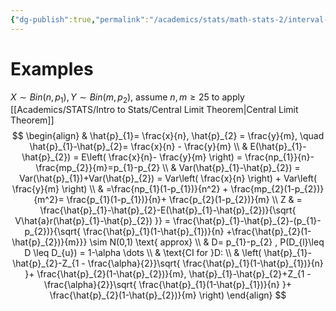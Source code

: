 ```yaml
---
{"dg-publish":true,"permalink":"/academics/stats/math-stats-2/interval-estimation-for-the-difference-between-proportions/","created":"2025-03-04T19:56:57.900-05:00","updated":"2025-07-07T17:32:42.449-04:00"}
---
```





# Examples
$X\sim Bin(n,p_{1}), Y\sim Bin(m,p_{2}),$ assume $n,m \geq 25$ to apply [[Academics/STATS/Intro to Stats/Central Limit Theorem\|Central Limit Theorem]]
$$
\begin{align}
 & \hat{p}_{1}= \frac{x}{n}, \hat{p}_{2} = \frac{y}{m}, \quad \hat{p}_{1}-\hat{p}_{2}= \frac{x}{n} - \frac{y}{m} \\
 & E(\hat{p}_{1}-\hat{p}_{2}) = E\left(  \frac{x}{n}- \frac{y}{m} \right) = \frac{np_{1}}{n}- \frac{mp_{2}}{m}=p_{1}-p_{2}  \\
 & Var(\hat{p}_{1}-\hat{p}_{2}) = Var(\hat{p}_{1})+Var(\hat{p}_{2}) = Var\left( \frac{x}{n} \right) + Var\left( \frac{y}{m} \right) \\
  &  =\frac{np_{1}(1-p_{1})}{n^2} + \frac{mp_{2}(1-p_{2})}{m^2}= \frac{p_{1}(1-p_{1})}{n}+ \frac{p_{2}(1-p_{2})}{m} \\
Z & = \frac{\hat{p}_{1}-\hat{p}_{2}-E(\hat{p}_{1}-\hat{p}_{2})}{\sqrt{ V\hat{a}r(\hat{p}_{1}-\hat{p}_{2}) }} = \frac{\hat{p}_{1}-\hat{p}_{2}-(p_{1}-p_{2})}{\sqrt{ \frac{\hat{p}_{1}(1-\hat{p}_{1})}{n} +\frac{\hat{p}_{2}(1-\hat{p}_{2})}{m}}} \sim N(0,1) \text{ approx} \\
 & D= p_{1}-p_{2} , P(D_{l}\leq D \leq D_{u}) = 1-\alpha \dots \\
 & \text{CI for }D: \\
 & \left( \hat{p}_{1}-\hat{p}_{2}-Z_{1 - \frac{\alpha}{2}}\sqrt{  \frac{\hat{p}_{1}(1-\hat{p}_{1})}{n} }+ \frac{\hat{p}_{2}(1-\hat{p}_{2})}{m}, \hat{p}_{1}-\hat{p}_{2}+Z_{1 - \frac{\alpha}{2}}\sqrt{  \frac{\hat{p}_{1}(1-\hat{p}_{1})}{n} }+ \frac{\hat{p}_{2}(1-\hat{p}_{2})}{m} \right)
\end{align}
$$
